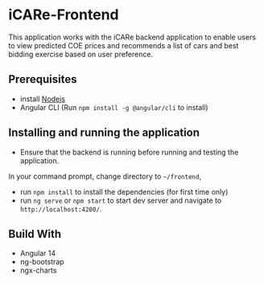 # iCARe-Frontend

This application works with the iCARe backend application to enable users to view predicted COE prices and recommends a list of cars and best bidding exercise based on user preference.


## Prerequisites
* install [Nodejs](https://nodejs.org/en/download/)
* Angular CLI (Run `npm install -g @angular/cli` to install)

## Installing and running the application

* Ensure that the backend is running before running and testing the application.

In your command prompt, change directory to `~/frontend`,
* run `npm install` to install the dependencies (for first time only)
* run `ng serve` or `npm start` to start dev server and navigate to `http://localhost:4200/`. 


## Build With

* Angular 14
* ng-bootstrap
* ngx-charts